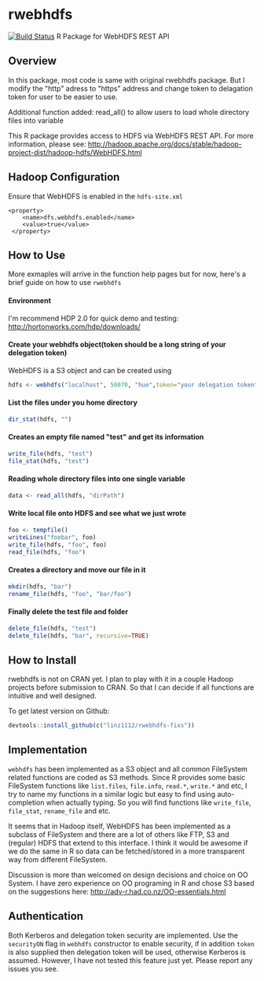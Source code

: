 rwebhdfs
========
[![Build Status](https://travis-ci.org/saurfang/rwebhdfs.svg?branch=master)](https://travis-ci.org/saurfang/rwebhdfs)
R Package for WebHDFS REST API

## Overview
In this package, most code is same with original rwebhdfs package. But I modify the "http" adress to "https" address and change token to delagation token for user to be easier to use.

Additional function added: read_all() to allow users to load whole directory files into variable

This R package provides access to HDFS via WebHDFS REST API. For more information, please see:
http://hadoop.apache.org/docs/stable/hadoop-project-dist/hadoop-hdfs/WebHDFS.html

## Hadoop Configuration
Ensure that WebHDFS is enabled in the `hdfs-site.xml`
```
<property>
    <name>dfs.webhdfs.enabled</name>
    <value>true</value>
 </property>
```

## How to Use
More exmaples will arrive in the function help pages but for now, here's a brief guide on how to use `rwebhdfs`

#### Environment
I'm recommend HDP 2.0 for quick demo and testing: http://hortonworks.com/hdp/downloads/

#### Create your webhdfs object(token should be a long string of your delegation token)
WebHDFS is a S3 object and can be created using 
```R 
hdfs <- webhdfs("localhost", 50070, "hue",token="your delegation token")
```

#### List the files under you home directory
```R
dir_stat(hdfs, "")
```

#### Creates an empty file named "test" and get its information
```R
write_file(hdfs, "test")
file_stat(hdfs, "test")
```
#### Reading whole directory files into one single variable
```R
data <- read_all(hdfs, "dirPath")
```
#### Write local file onto HDFS and see what we just wrote
```R
foo <- tempfile()
writeLines("foobar", foo)
write_file(hdfs, "foo", foo)
read_file(hdfs, "foo")
```

#### Creates a directory and move our file in it
```R
mkdir(hdfs, "bar")
rename_file(hdfs, "foo", "bar/foo")
```

#### Finally delete the test file and folder
```R
delete_file(hdfs, "test")
delete_file(hdfs, "bar", recursive=TRUE)
```

## How to Install
rwebhdfs is not on CRAN yet. I plan to play with it in a couple Hadoop projects before submission to CRAN. So that I can decide if all functions are intuitive and well designed.

To get latest version on Github:
```R
devtools::install_github(c("linz1112/rwebhdfs-fixs"))
```

## Implementation
`webhdfs` has been implemented as a S3 object and all common FileSystem related functions are coded as S3 methods. Since R provides some basic FileSystem functions like `list.files`, `file.info`, `read.*`, `write.*` and etc, I try to name my functions in a similar logic but easy to find using auto-completion when actually typing. So you will find functions like `write_file`, `file_stat`, `rename_file` and etc.

It seems that in Hadoop itself, WebHDFS has been implemented as a subclass of FileSystem and there are a lot of others like FTP, S3 and (regular) HDFS that extend to this interface. I think it would be awesome if we do the same in R so data can be fetched/stored in a more transparent way from different FileSystem.

Discussion is more than welcomed on design decisions and choice on OO System. I have zero experience on OO programing in R and chose S3 based on the suggestions here: http://adv-r.had.co.nz/OO-essentials.html

## Authentication
Both Kerberos and delegation token security are implemented. Use the `securityON` flag in `webhdfs` constructor to enable security, if in addition `token` is also supplied then delegation token will be used, otherwise Kerberos is assumed. However, I have not tested this feature just yet. Please report any issues you see.
